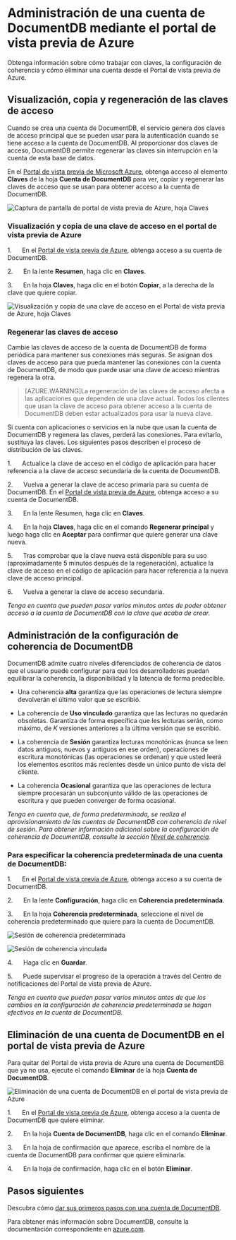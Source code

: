 <properties 
	pageTitle="Administración de una cuenta de DocumentDB mediante el Portal de vista previa de Azure | Microsoft Azure" 
	description="Administración de su cuenta de DocumentDB mediante el portal de vista previa de Azure Guía sobre cómo usar el Portal de vista previa de Azure para ver, copiar, eliminar y obtener acceso a cuentas." 
	keywords="Azure preview portal, documentdb, azure, Microsoft azure"
	services="documentdb" 
	documentationCenter="" 
	authors="AndrewHoh" 
	manager="jhubbard" 
	editor="cgronlun"/>

<tags 
	ms.service="documentdb" 
	ms.workload="data-services" 
	ms.tgt_pltfrm="na" 
	ms.devlang="na" 
	ms.topic="article" 
	ms.date="10/22/2015" 
	ms.author="anhoh"/>

# Administración de una cuenta de DocumentDB mediante el portal de vista previa de Azure

Obtenga información sobre cómo trabajar con claves, la configuración de coherencia y cómo eliminar una cuenta desde el Portal de vista previa de Azure.

## <a id="keys"></a>Visualización, copia y regeneración de las claves de acceso
Cuando se crea una cuenta de DocumentDB, el servicio genera dos claves de acceso principal que se pueden usar para la autenticación cuando se tiene acceso a la cuenta de DocumentDB. Al proporcionar dos claves de acceso, DocumentDB permite regenerar las claves sin interrupción en la cuenta de esta base de datos.

En el [Portal de vista previa de Microsoft Azure](https://portal.azure.com/), obtenga acceso al elemento **Claves** de la hoja **Cuenta de DocumentDB** para ver, copiar y regenerar las claves de acceso que se usan para obtener acceso a la cuenta de DocumentDB.

![Captura de pantalla de portal de vista previa de Azure, hoja Claves](media/documentdb-manage-account/keys.png)

### Visualización y copia de una clave de acceso en el portal de vista previa de Azure

1.      En el [Portal de vista previa de Azure](https://portal.azure.com/), obtenga acceso a su cuenta de DocumentDB. 

2.      En la lente **Resumen**, haga clic en **Claves**.

3.      En la hoja **Claves**, haga clic en el botón **Copiar**, a la derecha de la clave que quiere copiar.

  ![Visualización y copia de una clave de acceso en el Portal de vista previa de Azure, hoja Claves](./media/documentdb-manage-account/image004.jpg)

### Regenerar las claves de acceso

Cambie las claves de acceso de la cuenta de DocumentDB de forma periódica para mantener sus conexiones más seguras. Se asignan dos claves de acceso para que pueda mantener las conexiones con la cuenta de DocumentDB, de modo que puede usar una clave de acceso mientras regenera la otra.

> [AZURE.WARNING]La regeneración de las claves de acceso afecta a las aplicaciones que dependen de una clave actual. Todos los clientes que usan la clave de acceso para obtener acceso a la cuenta de DocumentDB deben estar actualizados para usar la nueva clave.

Si cuenta con aplicaciones o servicios en la nube que usan la cuenta de DocumentDB y regenera las claves, perderá las conexiones. Para evitarlo, sustituya las claves. Los siguientes pasos describen el proceso de distribución de las claves.

1.      Actualice la clave de acceso en el código de aplicación para hacer referencia a la clave de acceso secundaria de la cuenta de DocumentDB.

2.      Vuelva a generar la clave de acceso primaria para su cuenta de DocumentDB. En el [Portal de vista previa de Azure](https://portal.azure.com/), obtenga acceso a su cuenta de DocumentDB.

3.      En la lente Resumen, haga clic en **Claves**.

4.      En la hoja **Claves**, haga clic en el comando **Regenerar principal** y luego haga clic en **Aceptar** para confirmar que quiere generar una clave nueva.

5.      Tras comprobar que la clave nueva está disponible para su uso (aproximadamente 5 minutos después de la regeneración), actualice la clave de acceso en el código de aplicación para hacer referencia a la nueva clave de acceso principal.

6.      Vuelva a generar la clave de acceso secundaria.

*Tenga en cuenta que pueden pasar varios minutos antes de poder obtener acceso a la cuenta de DocumentDB con la clave que acaba de crear.*

## <a id="consistency"></a>Administración de la configuración de coherencia de DocumentDB
DocumentDB admite cuatro niveles diferenciados de coherencia de datos que el usuario puede configurar para que los desarrolladores puedan equilibrar la coherencia, la disponibilidad y la latencia de forma predecible.

- Una coherencia **alta** garantiza que las operaciones de lectura siempre devolverán el último valor que se escribió.

- La coherencia de **Uso vinculado** garantiza que las lecturas no quedarán obsoletas. Garantiza de forma específica que les lecturas serán, como máximo, de *K* versiones anteriores a la última versión que se escribió.

- La coherencia de **Sesión** garantiza lecturas monotónicas (nunca se leen datos antiguos, nuevos y antiguos en ese orden), operaciones de escritura monotónicas (las operaciones se ordenan) y que usted leerá los elementos escritos más recientes desde un único punto de vista del cliente.

- La coherencia **Ocasional** garantiza que las operaciones de lectura siempre procesarán un subconjunto válido de las operaciones de escritura y que pueden converger de forma ocasional.

*Tenga en cuenta que, de forma predeterminada, se realiza el aprovisionamiento de las cuentas de DocumentDB con coherencia de nivel de sesión. Para obtener información adicional sobre la configuración de coherencia de DocumentDB, consulte la sección [Nivel de coherencia](http://go.microsoft.com/fwlink/p/?LinkId=402365).*

### Para especificar la coherencia predeterminada de una cuenta de DocumentDB:

1.      En el [Portal de vista previa de Azure](https://portal.azure.com/), obtenga acceso a su cuenta de DocumentDB. 

2.      En la lente **Configuración**, haga clic en **Coherencia predeterminada**.

3.      En la hoja **Coherencia predeterminada**, seleccione el nivel de coherencia predeterminado que quiere para la cuenta de DocumentDB.

![Sesión de coherencia predeterminada](./media/documentdb-manage-account/image005.png)

![Sesión de coherencia vinculada](./media/documentdb-manage-account/image006.png)

4.      Haga clic en **Guardar**.

5.      Puede supervisar el progreso de la operación a través del Centro de notificaciones del Portal de vista previa de Azure.

*Tenga en cuenta que pueden pasar varios minutos antes de que los cambios en la configuración de coherencia predeterminada se hagan efectivos en la cuenta de DocumentDB.*

## <a id="delete"></a> Eliminación de una cuenta de DocumentDB en el portal de vista previa de Azure
Para quitar del Portal de vista previa de Azure una cuenta de DocumentDB que ya no usa, ejecute el comando **Eliminar** de la hoja **Cuenta de DocumentDB**.

![Eliminación de una cuenta de DocumentDB en el portal de vista previa de Azure](./media/documentdb-manage-account/image009.png)

1.      En el [Portal de vista previa de Azure](https://portal.azure.com/), obtenga acceso a la cuenta de DocumentDB que quiere eliminar. 

2.      En la hoja **Cuenta de DocumentDB**, haga clic en el comando **Eliminar**.

3.      En la hoja de confirmación que aparece, escriba el nombre de la cuenta de DocumentDB para confirmar que quiere eliminarla.

4.      En la hoja de confirmación, haga clic en el botón **Eliminar**.

## <a id="next"></a>Pasos siguientes

Descubra cómo [dar sus primeros pasos con una cuenta de DocumentDB](http://go.microsoft.com/fwlink/p/?LinkId=402364).

Para obtener más información sobre DocumentDB, consulte la documentación correspondiente en [azure.com](http://go.microsoft.com/fwlink/?LinkID=402319&clcid=0x409).

 
 

<!----HONumber=Nov15_HO1-->